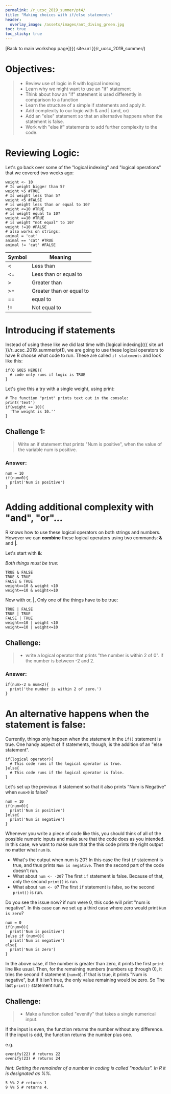 ```yaml
---
permalink: /r_ucsc_2019_summer/pt4/
title: "Making choices with if/else statements"
header:
  overlay_image: /assets/images/ant_diving_green.jpg
toc: true
toc_sticky: true
---
```


[Back to main workshop page]({{ site.url }}/r_ucsc_2019_summer/)

# Objectives:
> * Review use of logic in R with logical indexing
> * Learn why we might want to use an "if" statement
> * Think about how an "if" statement is used differently in comparison to a function
> * Learn the structure of a simple if statements and apply it.
> * Add complexity to our logic with & and | (and, or)
> * Add an "else" statement so that an alternative happens when the statement is false.
> * Work with "else if" statements to add further complexity to the code.

# Reviewing Logic:

Let's go back over some of the "logical indexing" and "logical operations" that we covered two weeks ago:

```
weight <- 10
# Is weight bigger than 5?
weight >5 #TRUE
# Is weight less than 5?
weight <5 #FALSE
# is weight less than or equal to 10?
weight <=10 #TRUE
# is weight equal to 10?
weight ==10 #TRUE
# is weight "not equal" to 10?
weight !=10 #FALSE
# also works on strings:
animal = 'cat'
animal == 'cat' #TRUE
animal != 'cat' #FALSE
```

| Symbol | Meaning                  |
|--------|--------------------------|
| <      | Less than                |
| <=     | Less than or equal to    |
| >      | Greater than             |
| >=     | Greater than or equal to |
| ==     | equal to                 |
| !=     | Not equal to             |

# Introducing if statements

Instead of using these like we did last time with [logical indexing]({{ site.url }}/r_ucsc_2019_summer/pt1), we are going to use these logical operators to have R choose what code to run. These are called `if statements` and look like this:


```
if(Q GOES HERE){
  # code only runs if logic is TRUE
}
```

Let's give this a try with a single weight, using print:
```
# The function "print" prints text out in the console:
print('text')
if(weight == 10){
  'The weight is 10.''
}
```

## Challenge 1:

> Write an if statement that prints "Num is positive", when the value of the variable num is positive.

### Answer:

```
num = 10
if(num>0){
  print('Num is positive')
}
```

# Adding additional complexity with "and", "or"...


R knows how to use these logical operators on both strings and numbers. However we can **combine** these logical operators using two commands: **&** and **|**.

Let's start with **&**:

*Both things must be true:*
```
TRUE & FALSE
TRUE & TRUE
FALSE & TRUE
weight==10 & weight <10
weight==10 & weight<=10
```

Now with or, **|**, Only one of the things have to be true:

```
TRUE | FALSE
TRUE | TRUE
FALSE | TRUE
weight==10 | weight <10
weight==10 | weight<=10
```

## Challenge:

>* write a logical operator that prints "the number is within 2 of 0". if the number is between -2 and 2.

### Answer:

```
if(num>-2 & num<2){
  print('the number is within 2 of zero.')
}
```


# An alternative happens when the statement is false:

Currently, things only happen when the statement in the `if()` statement is true. One handy aspect of if statements, though, is the addition of an "else statement".

```
if(logical operator){
  # This code runs if the logical operator is true.
}else{
  # This code runs if the logical operator is false.
}
```

Let's set up the previous if statement so that it also prints "Num is Negative" when `num>0` is false?


```
num = 10
if(num>0){
  print('Num is positive')
}else{
  print('Num is negative')
}
```

Whenever you write a piece of code like this, you should think of all of the possible numeric inputs and make sure that the code does as you intended. In this case, we want to make sure that the this code prints the right output no matter what `num` is.

* What's the output when num is 20? In this case the first `if` statement is true, and thus prints `Num is negative`. Then the second part of the code doesn't run.
* What about `num <- -20`? The first `if` statement is false. Because of that, only the second `print()` is run.
* What about `num <- 0`? The first `if` statement is false, so the second `print()` is run.

Do you see the issue now? if num were 0, this code will print "num is negative". In this case can we set up a third case where zero would print `Num is zero`?

```
num = 0
if(num>0){
  print('Num is positive')
}else if (num<0){
  print('Num is negative')
else{
  print('Num is zero')
}
```

In the above case, if the number is greater than zero, it prints the first `print` line like usual. Then, for the remaining numbers (numbers up through 0), it tries the second if statement (`num<0`). If that is true, it prints "Num is negative", but if it isn't true, the only value remaining would be zero. So The last `print()` statement runs.

## Challenge:

> * Make a function called "evenify" that takes a single numerical input.

If the input is even, the function returns the number without any difference. If the input is odd, the function returns the number plus one.


e.g.
```
evenify(22) # returns 22
evenify(23) # returns 24
```

*hint: Getting the remainder of a number in coding is called "modulus". In R it is designated as %%.*

```
5 %% 2 # returns 1
9 %% 5 # returns 4.
```
